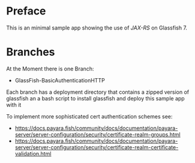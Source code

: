 # Preface

This is an minimal sample app showing the use of _JAX-RS_ on Glassfish 7.

# Branches

At the Moment there is one Branch:

* GlassFish-BasicAuthenticationHTTP

Each branch has a deployment directory that contains a zipped version of glassfish an a bash script to install glassfish and deploy this sample app with it

To implement more sophisticated cert authentication schemes see: 

* https://docs.payara.fish/community/docs/documentation/payara-server/server-configuration/security/certificate-realm-groups.html
* https://docs.payara.fish/community/docs/documentation/payara-server/server-configuration/security/certificate-realm-certificate-validation.html

<!--

# Application

The application consists only of  three classes

* ModelClass the domain model
* ModelService the data access class
* RestTestService the real REST service class 
* RestRXTomcatApplication (descendant of javax.ws.rs.core.Application) _JAX-RS_ application class

The RestRXTomcatApplication class is not present in all branches because it is not necessary in all scenarios. It is possible to create a _JAX-RS_ application only with annotations in the code.

-->
